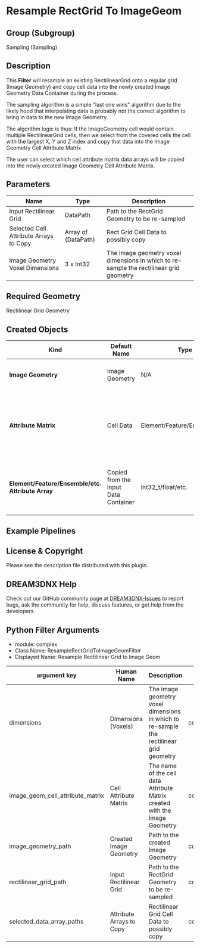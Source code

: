 # Resample RectGrid To ImageGeom

## Group (Subgroup) 

Sampling (Sampling)

## Description 

This **Filter** will resample an existing RectilinearGrid onto a regular grid (Image Geometry) and copy cell data into the newly created Image Geometry Data Container during the process.

The sampling algorithm is a simple "last one wins" algorithm due to the likely hood that interpolating data is probably not the correct algorithm to bring in data to the new Image Geometry.

The algorithm logic is thus: If the ImageGeometry cell would contain multiple RectilinearGrid cells, then we select from the covered cells the cell with the largest X, Y and Z index and copy that data into the Image Geometry Cell Attribute Matrix.

The user can select which cell attribute matrix data arrays will be copied into the newly created Image Geometry Cell Attribute Matrix.

## Parameters 

| Name | Type | Description |
|------|------|------|
| Input Rectilinear Grid| DataPath | Path to the RectGrid Geometry to be re-sampled |
| Selected Cell Attribute Arrays to Copy | Array of (DataPath) | Rect Grid Cell Data to possibly copy |
| Image Geometry Voxel Dimensions | 3 x Int32  | The image geometry voxel dimensions in which to re-sample the rectilinear grid geometry |

## Required Geometry 

Rectilinear Grid Geometry

## Created Objects 

| Kind | Default Name | Type | Component Dimensions | Description |
|------|--------------|-------------|---------|-----|
| **Image Geometry** | Image Geometry | N/A | N/A | Path to the created Image Geometry |
| **Attribute Matrix** | Cell Data | Element/Feature/Ensemble/etc. | N/A | The name of the cell data Attribute Matrix created with the Image Geometry |
| **Element/Feature/Ensemble/etc. Attribute Array** | Copied from the input Data Container | int32_t/float/etc. | (1)/(3)/etc. | Cell level arrays copied over from the input to the resampled geometry |

## Example Pipelines 

## License & Copyright 

Please see the description file distributed with this plugin.

## DREAM3DNX Help

Check out our GitHub community page at [DREAM3DNX-Issues](https://github.com/BlueQuartzSoftware/DREAM3DNX-Issues) to report bugs, ask the community for help, discuss features, or get help from the developers.

## Python Filter Arguments

+ module: complex
+ Class Name: ResampleRectGridToImageGeomFilter
+ Displayed Name: Resample Rectilinear Grid to Image Geom

| argument key | Human Name | Description | Parameter Type |
|--------------|------------|-------------|----------------|
| dimensions | Dimensions (Voxels) | The image geometry voxel dimensions in which to re-sample the rectilinear grid geometry | complex.VectorInt32Parameter |
| image_geom_cell_attribute_matrix | Cell Attribute Matrix | The name of the cell data Attribute Matrix created with the Image Geometry | complex.DataObjectNameParameter |
| image_geometry_path | Created Image Geometry | Path to the created Image Geometry | complex.DataGroupCreationParameter |
| rectilinear_grid_path | Input Rectilinear Grid | Path to the RectGrid Geometry to be re-sampled | complex.GeometrySelectionParameter |
| selected_data_array_paths | Attribute Arrays to Copy | Rectilinear Grid Cell Data to possibly copy | complex.MultiArraySelectionParameter |


